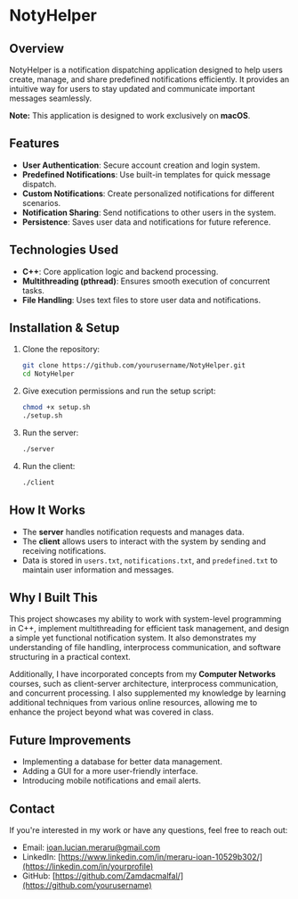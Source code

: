 # NotyHelper

## Overview
NotyHelper is a notification dispatching application designed to help users create, manage, and share predefined notifications efficiently. It provides an intuitive way for users to stay updated and communicate important messages seamlessly.

**Note:** This application is designed to work exclusively on **macOS**.

## Features
- **User Authentication**: Secure account creation and login system.
- **Predefined Notifications**: Use built-in templates for quick message dispatch.
- **Custom Notifications**: Create personalized notifications for different scenarios.
- **Notification Sharing**: Send notifications to other users in the system.
- **Persistence**: Saves user data and notifications for future reference.

## Technologies Used
- **C++**: Core application logic and backend processing.
- **Multithreading (pthread)**: Ensures smooth execution of concurrent tasks.
- **File Handling**: Uses text files to store user data and notifications.

## Installation & Setup
1. Clone the repository:
   ```bash
   git clone https://github.com/yourusername/NotyHelper.git
   cd NotyHelper
   ```
2. Give execution permissions and run the setup script:
   ```bash
   chmod +x setup.sh
   ./setup.sh
   ```
3. Run the server:
   ```bash
   ./server
   ```
4. Run the client:
   ```bash
   ./client
   ```

## How It Works
- The **server** handles notification requests and manages data.
- The **client** allows users to interact with the system by sending and receiving notifications.
- Data is stored in `users.txt`, `notifications.txt`, and `predefined.txt` to maintain user information and messages.

## Why I Built This
This project showcases my ability to work with system-level programming in C++, implement multithreading for efficient task management, and design a simple yet functional notification system. It also demonstrates my understanding of file handling, interprocess communication, and software structuring in a practical context.

Additionally, I have incorporated concepts from my **Computer Networks** courses, such as client-server architecture, interprocess communication, and concurrent processing. I also supplemented my knowledge by learning additional techniques from various online resources, allowing me to enhance the project beyond what was covered in class.

## Future Improvements
- Implementing a database for better data management.
- Adding a GUI for a more user-friendly interface.
- Introducing mobile notifications and email alerts.

## Contact
If you're interested in my work or have any questions, feel free to reach out:
- Email: ioan.lucian.meraru@gmail.com
- LinkedIn: [https://www.linkedin.com/in/meraru-ioan-10529b302/](https://linkedin.com/in/yourprofile)
- GitHub: [https://github.com/Zamdacmalfal/](https://github.com/yourusername)

